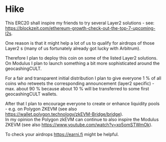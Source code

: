 # Hike

This ERC20 shall inspire my friends to try several Layer2 solutions - see: https://blockzeit.com/ethereum-growth-check-out-the-top-7-upcoming-l2s.  

One reason is that it might help a lot of us to qualify for airdrops of those Layer2 s (many of us fortunately already got lucky with Arbitrum).   

Therefore I plan to deploy this coin on some of the listed Layer2 solutions. On Modulus I plan to launch something a bit more sophisticated around the geocashingCULT.  

For a fair and transparent initial distribution I plan to give everyone 1 % of all coins who retweets the corresponding announcement (layer2 specific) - max. about 90 % because about 10 % will be transferred to some first geocashingCULT wallets.   

After that I plan to encourage everyone to create or enhance liquidity pools - e.g. on Polygon ZKEVM (see also https://wallet.polygon.technology/zkEVM-Bridge/bridge).  
In my opinion the Polygon zkEVM can continue to also inspire the Modulus ZKEVM (see also https://www.youtube.com/watch?v=xo5omSTWmOk).   


To check your airdrops https://earni.fi might be helpful.







